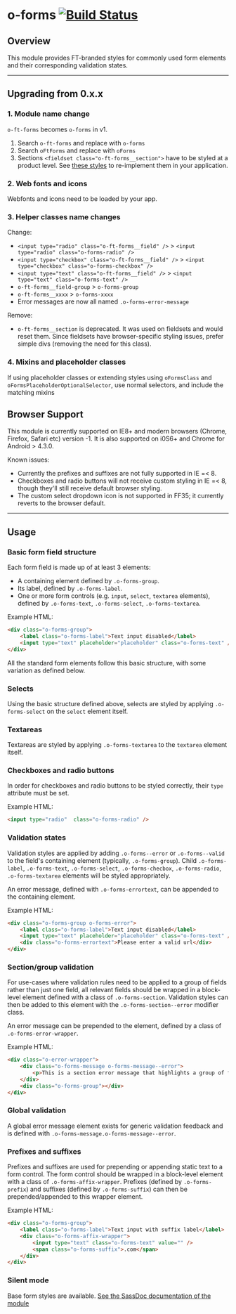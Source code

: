 # o-forms [![Build Status](https://travis-ci.org/Financial-Times/o-forms.png?branch=master)](https://travis-ci.org/Financial-Times/o-forms)

## Overview

This module provides FT-branded styles for commonly used form elements and their corresponding validation states.

---

## Upgrading from 0.x.x

### 1. Module name change

`o-ft-forms` becomes `o-forms` in v1.

1. Search `o-ft-forms` and replace with `o-forms`
2. Search `oFtForms` and replace with `oForms`
3. Sections `<fieldset class="o-ft-forms__section">` have to be styled at a product level. See [these styles](https://github.com/Financial-Times/o-forms/blob/e62a11f5947140f2fabccf1046e54e463adbd6ea/src/scss/fieldsets.scss) to re-implement them in your application.

### 2. Web fonts and icons

Webfonts and icons need to be loaded by your app.

### 3. Helper classes name changes

Change:

- `<input type="radio" class="o-ft-forms__field" />` > `<input type="radio" class="o-forms-radio" />`
- `<input type="checkbox" class="o-ft-forms__field" />` > `<input type="checkbox" class="o-forms-checkbox" />`
- `<input type="text" class="o-ft-forms__field" />` > `<input type="text" class="o-forms-text" />`
- `o-ft-forms__field-group` > `o-forms-group`
- `o-ft-forms__xxxx` > `o-forms-xxxx`
- Error messages are now all named `.o-forms-error-message`

Remove:
- `o-ft-forms__section` is deprecated. It was used on fieldsets and would reset them. Since fieldsets have browser-specific styling issues, prefer simple divs (removing the need for this class).

### 4. Mixins and placeholder classes

If using placeholder classes or extending styles using `oFormsClass` and `oFormsPlaceholderOptionalSelector`, use normal selectors, and include the matching mixins


## Browser Support


This module is currently supported on IE8+ and modern browsers (Chrome, Firefox, Safari etc) version -1. It is also supported on i0S6+ and Chrome for Android > 4.3.0.

Known issues:

* Currently the prefixes and suffixes are not fully supported in IE =< 8.
* Checkboxes and radio buttons will not receive custom styling in IE =< 8, though they'll still receive default browser styling.
* The custom select dropdown icon is not supported in FF35; it currently reverts to the browser default.

---

## Usage

### Basic form field structure

Each form field is made up of at least 3 elements:

* A containing element defined by `.o-forms-group`.
* Its label, defined by `.o-forms-label`.
* One or more form controls (e.g. `input`, `select`, `textarea` elements), defined by `.o-forms-text`, `.o-forms-select`, `.o-forms-textarea`.

Example HTML:

```html
<div class="o-forms-group">
	<label class="o-forms-label">Text input disabled</label>
	<input type="text" placeholder="placeholder" class="o-forms-text" />
</div>
```

All the standard form elements follow this basic structure, with some variation as defined below.

### Selects

Using the basic structure defined above, selects are styled by applying `.o-forms-select` on the `select` element itself.
    
### Textareas

Textareas are styled by applying `.o-forms-textarea` to the `textarea` element itself.
    
### Checkboxes and radio buttons

In order for checkboxes and radio buttons to be styled correctly, their `type` attribute must be set.

Example HTML:

 ```html
 <input type="radio"  class="o-forms-radio" />
 ```

### Validation states

Validation styles are applied by adding `.o-forms--error` or `.o-forms--valid` to the field's containing element (typically, `.o-forms-group`). Child `.o-forms-label`, `.o-forms-text`, `.o-forms-select`, `.o-forms-checbox`, `.o-forms-radio`, `.o-forms-textarea` elements will be styled appropriately.

An error message, defined with `.o-forms-errortext`, can be appended to the containing element.

Example HTML:
```html
<div class="o-forms-group o-forms-error">
	<label class="o-forms-label">Text input disabled</label>
	<input type="text" placeholder="placeholder" class="o-forms-text" />
	<div class="o-forms-errortext">Please enter a valid url</div>
</div>
```

### Section/group validation

For use-cases where validation rules need to be applied to a group of fields rather than just one field, all relevant fields should be wrapped in a block-level element defined with a class of `.o-forms-section`. Validation styles can then be added to this element with the `.o-forms-section--error` modifier class.

An error message can be prepended to the element, defined by a class of `.o-forms-error-wrapper`.

Example HTML:

```html
<div class="o-error-wrapper">
	<div class="o-forms-message o-forms-message--error">
 		<p>This is a section error message that highlights a group of fields</p>
	</div>
	<div class="o-forms-group"></div>
</div>
```

### Global validation

A global error message element exists for generic validation feedback and is defined with `.o-forms-message.o-forms-message--error`.

### Prefixes and suffixes

Prefixes and suffixes are used for prepending or appending static text to a form control. The form control should be wrapped in a block-level element with a class of `.o-forms-affix-wrapper`. Prefixes (defined by `.o-forms-prefix`) and suffixes (defined by `.o-forms-suffix`) can then be prepended/appended to this wrapper element.

Example HTML:

```html
<div class="o-forms-group">
	<label class="o-forms-label">Text input with suffix label</label>
	<div class="o-forms-affix-wrapper">
		<input type="text" class="o-forms-text" value="" />
		<span class="o-forms-suffix">.com</span>
	</div>
</div>
```

### Silent mode

Base form styles are available. [See the SassDoc documentation of the module](sassdoc.webservices.ft.com/v1/sassdoc/o-forms)
